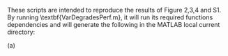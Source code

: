 These scripts are intended to reproduce the results of Figure 2,3,4 and S1. 
By running \textbf{VarDegradesPerf.m}, it will run its required functions dependencies and will generate the following in the MATLAB local current directory:

(a) 

